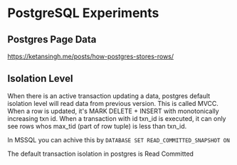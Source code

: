 # PostgreSQL Experiments
## Postgres Page Data
https://ketansingh.me/posts/how-postgres-stores-rows/

## Isolation Level
When there is an active transaction updating a data, postgres default isolation level will read data from previous version.
This is called MVCC. When a row is updated, it's MARK DELETE + INSERT with monotonically increasing txn id.
When a transaction with id txn_id is executed, it can only see rows whos max_tid (part of row tuple) is less than txn_id.

In MSSQL you can achive this by `DATABASE SET READ_COMMITTED_SNAPSHOT ON`

The default transaction isolation in postgres is Read Committed


